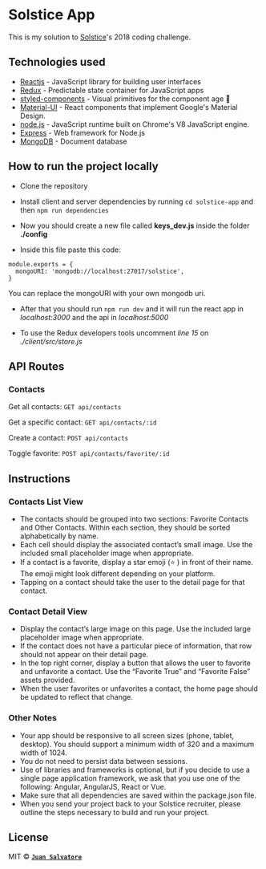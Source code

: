 # Solstice App

This is my solution to <a href="https://www.solstice.com/">Solstice</a>'s 2018 coding challenge.


## Technologies used

- [Reactjs](https://reactjs.org/) - JavaScript library for building user interfaces
- [Redux](https://redux.js.org/) - Predictable state container for JavaScript apps
- [styled-components](https://www.styled-components.com/) - Visual primitives for the component age 💅
- [Material-UI](https://material-ui.com/) - React components that implement Google's Material Design.
- [node.js](https://nodejs.org/) - JavaScript runtime built on Chrome's V8 JavaScript engine.
- [Express](https://expressjs.com/) - Web framework for Node.js
- [MongoDB](https://www.mongodb.com/) - Document database

## How to run the project locally

- Clone the repository

- Install client and server dependencies by running `cd solstice-app` and then `npm run dependencies`

- Now you should create a new file called **keys_dev.js** inside the folder **./config** 

- Inside this file paste this code:
```
module.exports = {
  mongoURI: 'mongodb://localhost:27017/solstice',
}
```
You can replace the mongoURI with your own mongodb uri.

- After that you should run `npm run dev` and it will run the react app in *localhost:3000* and the api in *localhost:5000*

- To use the Redux developers tools uncomment *line 15* on *./client/src/store.js* 

## API Routes 

### Contacts

Get all contacts:
`GET api/contacts`

Get a specific contact:
`GET api/contacts/:id`

Create a contact: 
`POST api/contacts`

Toggle favorite:
`POST api/contacts/favorite/:id`

## Instructions 

### Contacts List View

- The contacts should be grouped into two sections: Favorite Contacts and Other
Contacts. Within each section, they should be sorted alphabetically by name.
- Each cell should display the associated contact’s small image. Use the included
small placeholder image when appropriate.
- If a contact is a favorite, display a star emoji (⭐ ) in front of their name. The emoji
might look different depending on your platform.
- Tapping on a contact should take the user to the detail page for that contact.

### Contact Detail View

- Display the contact’s large image on this page. Use the included large placeholder
image when appropriate.
- If the contact does not have a particular piece of information, that row should not
appear on their detail page.
- In the top right corner, display a button that allows the user to favorite and unfavorite
a contact. Use the “Favorite True” and “Favorite False” assets provided.
- When the user favorites or unfavorites a contact, the home page should be updated to reflect that change.

### Other Notes

- Your app should be responsive to all screen sizes (phone, tablet, desktop). You
should support a minimum width of 320 and a maximum width of 1024.
- You do not need to persist data between sessions.
- Use of libraries and frameworks is optional, but if you decide to use a single page
application framework, we ask that you use one of the following: Angular, AngularJS,
React or Vue.
- Make sure that all dependencies are saved within the package.json file.
- When you send your project back to your Solstice recruiter, please outline the steps
necessary to build and run your project.

## License

MIT © **[`Juan Salvatore`](http://juansalvatore.com)**
